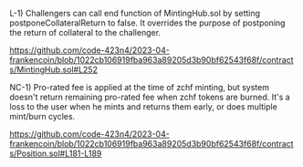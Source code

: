 L-1) Challengers can call end function of MintingHub.sol by setting postponeCollateralReturn to false. It overrides the purpose of postponing the return of collateral to the challenger.

https://github.com/code-423n4/2023-04-frankencoin/blob/1022cb106919fba963a89205d3b90bf62543f68f/contracts/MintingHub.sol#L252

NC-1) Pro-rated fee is applied at the time of zchf minting, but system doesn't return remaining pro-rated fee when zchf tokens are burned. It's a loss to the user when he mints and returns them early, or does multiple mint/burn cycles.

https://github.com/code-423n4/2023-04-frankencoin/blob/1022cb106919fba963a89205d3b90bf62543f68f/contracts/Position.sol#L181-L189
